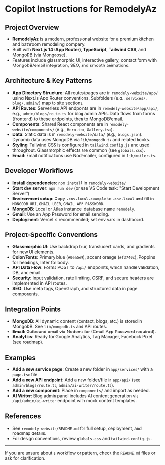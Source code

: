 # Copilot Instructions for RemodelyAz

## Project Overview
- **RemodelyAz** is a modern, professional website for a premium kitchen and bathroom remodeling company.
- Built with **Next.js 14 (App Router)**, **TypeScript**, **Tailwind CSS**, and MongoDB (via Mongoose).
- Features include glassmorphic UI, interactive gallery, contact form with MongoDB/email integration, SEO, and smooth animations.

## Architecture & Key Patterns
- **App Directory Structure**: All routes/pages are in `remodely-website/app/` using Next.js App Router conventions. Subfolders (e.g., `services/`, `blog/`, `admin/`) map to site sections.
- **API Routes**: Serverless API endpoints are in `remodely-website/app/api/`, e.g., `admin/blogs/route.ts` for blog admin APIs. Data flows from forms (frontend) to these endpoints, then to MongoDB/email.
- **Components**: Shared React components are in `remodely-website/components/` (e.g., `Hero.tsx`, `Gallery.tsx`).
- **Data**: Static data is in `remodely-website/data/` (e.g., `blogs.json`). Dynamic data uses MongoDB via `lib/mongodb.ts` and related hooks.
- **Styling**: Tailwind CSS is configured in `tailwind.config.js` and used throughout. Glassmorphic effects are common (see `globals.css`).
- **Email**: Email notifications use Nodemailer, configured in `lib/mailer.ts`.

## Developer Workflows
- **Install dependencies**: `npm install` in `remodely-website/`
- **Start dev server**: `npm run dev` (or use VS Code task: "Start Development Server")
- **Environment setup**: Copy `.env.local.example` to `.env.local` and fill in `MONGODB_URI`, `GMAIL_USER`, `GMAIL_APP_PASSWORD`.
- **MongoDB**: Local or Atlas instance, database name `remodely`.
- **Gmail**: Use an App Password for email sending.
- **Deployment**: Vercel is recommended; set env vars in dashboard.

## Project-Specific Conventions
- **Glassmorphic UI**: Use backdrop blur, translucent cards, and gradients for new UI elements.
- **Color/Fonts**: Primary blue (`#0ea5e9`), accent orange (`#f3740c`), Poppins for headings, Inter for body.
- **API Data Flow**: Forms POST to `/api/` endpoints, which handle validation, DB, and email.
- **Security**: Input validation, rate limiting, CSRF, and secure headers are implemented in API routes.
- **SEO**: Use meta tags, OpenGraph, and structured data in page components.

## Integration Points
- **MongoDB**: All dynamic content (contact, blogs, etc.) is stored in MongoDB. See `lib/mongodb.ts` and API routes.
- **Email**: Outbound email via Nodemailer (Gmail App Password required).
- **Analytics**: Ready for Google Analytics, Tag Manager, Facebook Pixel (see roadmap).

## Examples
- **Add a new service page**: Create a new folder in `app/services/` with a `page.tsx` file.
- **Add a new API endpoint**: Add a new folder/file in `app/api/` (see `admin/blogs/route.ts`, `admin/ai-writer/route.ts`).
- **Add a new component**: Place in `components/` and import as needed.
- **AI Writer**: Blog admin panel includes AI content generation via `/api/admin/ai-writer` endpoint with mock content templates.

## References
- See `remodely-website/README.md` for full setup, deployment, and roadmap details.
- For design conventions, review `globals.css` and `tailwind.config.js`.

---

If you are unsure about a workflow or pattern, check the `README.md` files or ask for clarification.
